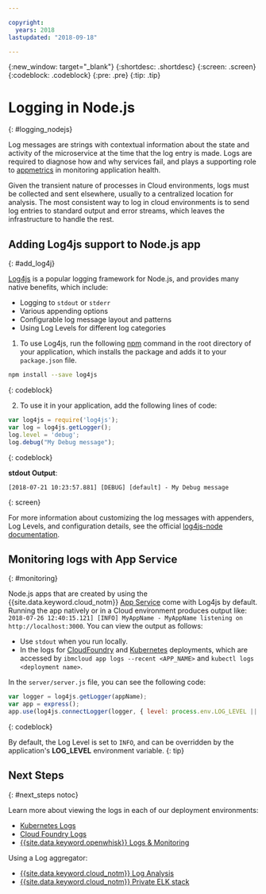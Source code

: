 ```yaml
---

copyright:
  years: 2018
lastupdated: "2018-09-18"

---
```

{:new_window: target="_blank"}
{:shortdesc: .shortdesc}
{:screen: .screen}
{:codeblock: .codeblock}
{:pre: .pre}
{:tip: .tip}

# Logging in Node.js
{: #logging_nodejs}

Log messages are strings with contextual information about the state and activity of the microservice at the time that the log entry is made. Logs are required to diagnose how and why services fail, and plays a supporting role to [appmetrics](appmetrics.html) in monitoring application health.

Given the transient nature of processes in Cloud environments, logs must be collected and sent elsewhere, usually to a centralized location for analysis. The most consistent way to log in cloud environments is to send log entries to standard output and error streams, which leaves the infrastructure to handle the rest.

## Adding Log4js support to Node.js app
{: #add_log4j}

[Log4js](https://github.com/log4js-node/log4js-node) is a popular logging framework for Node.js, and provides many native benefits, which include: 
* Logging to `stdout` or `stderr`
* Various appending options
* Configurable log message layout and patterns
* Using Log Levels for different log categories

1. To use Log4js, run the following [npm](https://nodejs.org/) command in the root directory of your application, which installs the package and adds it to your `package.json` file.
  ```bash
  npm install --save log4js
  ```
  {: codeblock}

2. To use it in your application, add the following lines of code:
  ```javascript
  var log4js = require('log4js');
  var log = log4js.getLogger();
  log.level = 'debug';
  log.debug("My Debug message");
  ```
  {: codeblock}

  **stdout Output**:
  ```
  [2018-07-21 10:23:57.881] [DEBUG] [default] - My Debug message
  ```
  {: screen}

For more information about customizing the log messages with appenders, Log Levels, and configuration details, see the official [log4js-node documentation](https://log4js-node.github.io/log4js-node/).

## Monitoring logs with App Service
{: #monitoring}

Node.js apps that are created by using the {{site.data.keyword.cloud_notm}} [App Service](https://console.bluemix.net/developer/appservice/dashboard) come with Log4js by default. Running the app natively or in a Cloud environment produces output like: `2018-07-26 12:40:15.121] [INFO] MyAppName - MyAppName listening on http://localhost:3000`. You can view the output as follows:
* Use `stdout` when you run locally.
* In the logs for [CloudFoundry](https://console.bluemix.net/docs/cli/reference/bluemix_cli/bx_cli.html#ibmcloud_app_logs) and [Kubernetes](https://kubernetes.io/docs/concepts/cluster-administration/logging/) deployments, which are accessed by `ibmcloud app logs --recent <APP_NAME>` and `kubectl logs <deployment name>`.

In the `server/server.js` file, you can see the following code:
```js
var logger = log4js.getLogger(appName);
var app = express();
app.use(log4js.connectLogger(logger, { level: process.env.LOG_LEVEL || 'info' }));
```
{: codeblock}

By default, the Log Level is set to `INFO`, and can be overridden by the application's **LOG_LEVEL** environment variable.
{: tip}

## Next Steps
{: #next_steps notoc}

Learn more about viewing the logs in each of our deployment environments:
* [Kubernetes Logs](https://kubernetes.io/docs/concepts/cluster-administration/logging/)
* [Cloud Foundry Logs](https://console.bluemix.net/docs/cli/reference/bluemix_cli/bx_cli.html#ibmcloud_app_logs)
* [{{site.data.keyword.openwhisk}} Logs & Monitoring](https://console.bluemix.net/docs/openwhisk/openwhisk_logs.html#openwhisk_logs)

Using a Log aggregator:
* [{{site.data.keyword.cloud_notm}} Log Analysis](https://console.bluemix.net/docs/services/CloudLogAnalysis/log_analysis_ov.html#log_analysis_ov)
* [{{site.data.keyword.cloud_notm}} Private ELK stack](https://www.ibm.com/support/knowledgecenter/en/SSBS6K_2.1.0.2/manage_metrics/logging_elk.html)
